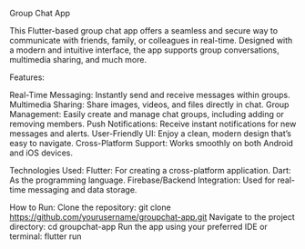 Group Chat App

This Flutter-based group chat app offers a seamless and secure way to communicate with friends, family, or colleagues in real-time. Designed with a modern and intuitive interface, the app supports group conversations, multimedia sharing, and much more.

Features:

Real-Time Messaging: Instantly send and receive messages within groups.
Multimedia Sharing: Share images, videos, and files directly in chat.
Group Management: Easily create and manage chat groups, including adding or removing members.
Push Notifications: Receive instant notifications for new messages and alerts.
User-Friendly UI: Enjoy a clean, modern design that’s easy to navigate.
Cross-Platform Support: Works smoothly on both Android and iOS devices.


Technologies Used:
Flutter: For creating a cross-platform application.
Dart: As the programming language.
Firebase/Backend Integration: Used for real-time messaging and data storage.


How to Run:
Clone the repository: git clone https://github.com/yourusername/groupchat-app.git
Navigate to the project directory: cd groupchat-app
Run the app using your preferred IDE or terminal: flutter run
